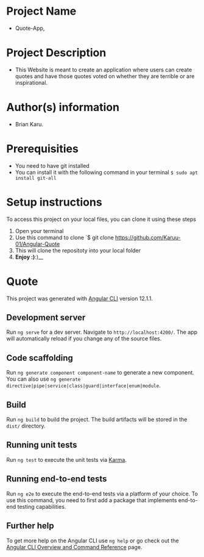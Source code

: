 # Project Name
 - Quote-App,
# Project Description
 - This Website is meant to create an application where users can create quotes and have those quotes voted on whether they are terrible or are inspirational. 
 # Author(s) information
 - Brian Karu.
 # Prerequisities
 - You need to have git installed
 - You can install it with the following command in your terminal
`$ sudo apt install git-all`
# Setup instructions
To access this project on your local files, you can clone it using these steps
1. Open your terminal
1. Use this command to clone `$ git clone
 https://github.com/Karuu-01/Angular-Quote
1. This will clone the repositoty into your local folder
1. __Enjoy :)__:)__
# Quote

This project was generated with [Angular CLI](https://github.com/angular/angular-cli) version 12.1.1.

## Development server

Run `ng serve` for a dev server. Navigate to `http://localhost:4200/`. The app will automatically reload if you change any of the source files.

## Code scaffolding

Run `ng generate component component-name` to generate a new component. You can also use `ng generate directive|pipe|service|class|guard|interface|enum|module`.

## Build

Run `ng build` to build the project. The build artifacts will be stored in the `dist/` directory.

## Running unit tests

Run `ng test` to execute the unit tests via [Karma](https://karma-runner.github.io).

## Running end-to-end tests

Run `ng e2e` to execute the end-to-end tests via a platform of your choice. To use this command, you need to first add a package that implements end-to-end testing capabilities.

## Further help

To get more help on the Angular CLI use `ng help` or go check out the [Angular CLI Overview and Command Reference](https://angular.io/cli) page.
